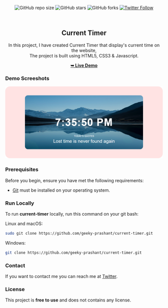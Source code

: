 <div align="center">
  
  ![GitHub repo size](https://img.shields.io/github/repo-size/geeky-prashant/current-timer)
  ![GitHub stars](https://img.shields.io/github/stars/geeky-prashant/current-timer)
  ![GitHub forks](https://img.shields.io/github/forks/geeky-prashant/current-timer?style=social)
  [![Twitter Follow](https://img.shields.io/twitter/follow/geekyprashant?style=social)](https://twitter.com/intent/follow?screen_name=geekyprashant)
 
  <br />

  <h2 align="center">Current Timer</h2>

  In this project, I have created Current Timer that display's current time on the website, <br />The project is built using HTML5, CSS3 & Javascript.

  <a href="https://geeky-prashant.github.io/current-timer/"><strong>➥ Live Demo</strong></a>

</div>

### Demo Screeshots

![Current Timer Landing Page Desktop Demo](./readme-images/Current-Timer.png "Desktop Demo")

### Prerequisites

Before you begin, ensure you have met the following requirements:

* [Git](https://git-scm.com/downloads "Download Git") must be installed on your operating system.

### Run Locally

To run **current-timer** locally, run this command on your git bash:

Linux and macOS:

```bash
sudo git clone https://github.com/geeky-prashant/current-timer.git
```

Windows:

```bash
git clone https://github.com/geeky-prashant/current-timer.git
```

### Contact

If you want to contact me you can reach me at [Twitter](https://www.twitter.com/geekyprashant).

### License

This project is **free to use** and does not contains any license.
